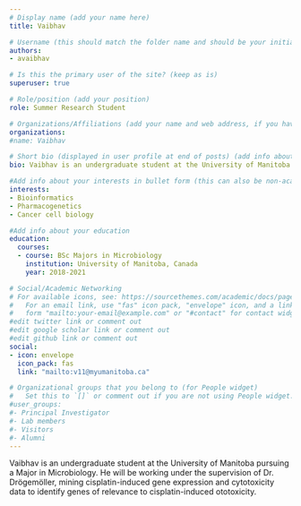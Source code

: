 ```yaml
---
# Display name (add your name here)
title: Vaibhav

# Username (this should match the folder name and should be your initial and surname)
authors:
- avaibhav

# Is this the primary user of the site? (keep as is)
superuser: true

# Role/position (add your position)
role: Summer Research Student

# Organizations/Affiliations (add your name and web address, if you have one)
organizations:
#name: Vaibhav

# Short bio (displayed in user profile at end of posts) (add info about yourself)
bio: Vaibhav is an undergraduate student at the University of Manitoba pursuing a Major in Microbiology. He will be working under the supervision of Dr. Dr?gem?ller, mining cisplatin-induced gene expression and cytotoxicity data to identify genes of relevance to cisplatin-induced ototoxicity.

#Add info about your interests in bullet form (this can also be non-academic) 
interests:
- Bioinformatics
- Pharmacogenetics
- Cancer cell biology

#Add info about your education 
education:
  courses:
  - course: BSc Majors in Microbiology
    institution: University of Manitoba, Canada
    year: 2018-2021

# Social/Academic Networking
# For available icons, see: https://sourcethemes.com/academic/docs/page-builder/#icons
#   For an email link, use "fas" icon pack, "envelope" icon, and a link in the
#   form "mailto:your-email@example.com" or "#contact" for contact widget.
#edit twitter link or comment out
#edit google scholar link or comment out
#edit github link or comment out
social:
- icon: envelope
  icon_pack: fas
  link: "mailto:v11@myumanitoba.ca"

# Organizational groups that you belong to (for People widget)
#   Set this to `[]` or comment out if you are not using People widget.
#user_groups:
#- Principal Investigator
#- Lab members
#- Visitors
#- Alumni
---
```


Vaibhav is an undergraduate student at the University of Manitoba pursuing a Major in Microbiology. He will be working under the supervision of Dr. Drögemöller, mining cisplatin-induced gene expression and cytotoxicity data to identify genes of relevance to cisplatin-induced ototoxicity.
